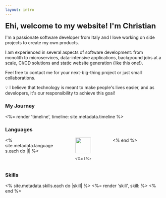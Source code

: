 ```yaml
---
layout: intro
---
```


<b style="font-size:x-large;">Ehi, welcome to my website! I'm Christian</b>

I'm a passionate software developer from Italy and I love working on side projects to create my own products.

I am experienced in several aspects of software development: from monolith to microservices, data-intensive applications, background jobs at a scale, CI/CD solutions and static website generation (like this one!).

Feel free to contact me for your next-big-thing project or just small collaborations.

<aside class="callout">
  💡 I believe that technology is meant to make people's lives easier, and as developers, it's our responsibility to achieve this goal!
</aside>

### My Journey
<%= render 'timeline', timeline: site.metadata.timeline %>

### Languages
<div style="display:grid;grid-template-columns:repeat(auto-fit,minmax(100px, 1fr));grid-gap:1.2em;">
  <% site.metadata.languages.each do |l| %>
    <div style="text-align:center;">
      <img src="/images/languages/<%= l.downcase  %>.svg" style="width:50px;height:50px;">
      <p style="font-size:80%;"><%= l %></p>
    </div>
  <% end %>
</div>

### Skills
<div class="grid">
  <% site.metadata.skills.each do |skill| %>
    <%= render 'skill', skill: %>
  <% end %>
</div>


